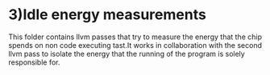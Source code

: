 # 3)Idle energy measurements
This folder contains llvm passes that try to measure the energy that the chip spends on non code executing tast.It works in collaboration with the second
llvm pass to isolate the energy that the running of the program is solely responsible for.
